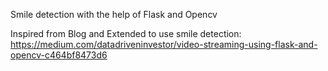 
Smile detection with the help of Flask and Opencv 

Inspired from Blog and Extended to use smile detection: 
 https://medium.com/datadriveninvestor/video-streaming-using-flask-and-opencv-c464bf8473d6
